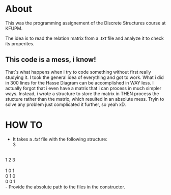# About
This was the programming assignement of the Discrete Structures course at KFUPM.

The idea is to read the relation matrix from a *.txt* file and analyze it to check its properites.

## This code is a mess, i know!
That`s what happens when i try to code something without first really studying it.
I took the general idea of everything and got to work. What i did in 300 lines for the Hasse Diagram can be accomplished in WAY less. I actually forgot that i even have a matrix that i can process in much simpler ways. Instead, i wrote a structure to store the matrix in THEN process the stucture rather than the matrix, which resulted in an absolute mess. Tryin to solve any problem just complicated it further, so yeah xD.

# HOW TO
- It takes a *.txt* file with the following structure:<br>
3
<br>
1 2 3
<br><br>
1 0 1<br>
0 1 0<br>
0 0 1<br>
- Provide the absolute path to the files in the constructor.
    